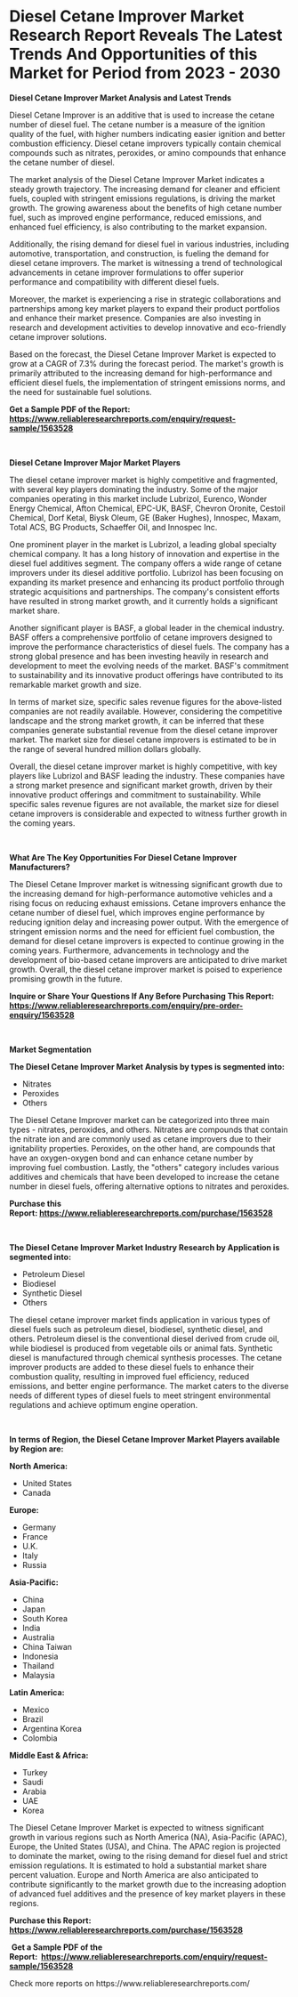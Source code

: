 <p><h1>Diesel Cetane Improver Market Research Report Reveals The Latest Trends And Opportunities of this Market for Period from 2023 - 2030</h1></p><p><strong>Diesel Cetane Improver Market Analysis and Latest Trends</strong></p>
<p><p>Diesel Cetane Improver is an additive that is used to increase the cetane number of diesel fuel. The cetane number is a measure of the ignition quality of the fuel, with higher numbers indicating easier ignition and better combustion efficiency. Diesel cetane improvers typically contain chemical compounds such as nitrates, peroxides, or amino compounds that enhance the cetane number of diesel.</p><p>The market analysis of the Diesel Cetane Improver Market indicates a steady growth trajectory. The increasing demand for cleaner and efficient fuels, coupled with stringent emissions regulations, is driving the market growth. The growing awareness about the benefits of high cetane number fuel, such as improved engine performance, reduced emissions, and enhanced fuel efficiency, is also contributing to the market expansion.</p><p>Additionally, the rising demand for diesel fuel in various industries, including automotive, transportation, and construction, is fueling the demand for diesel cetane improvers. The market is witnessing a trend of technological advancements in cetane improver formulations to offer superior performance and compatibility with different diesel fuels.</p><p>Moreover, the market is experiencing a rise in strategic collaborations and partnerships among key market players to expand their product portfolios and enhance their market presence. Companies are also investing in research and development activities to develop innovative and eco-friendly cetane improver solutions.</p><p>Based on the forecast, the Diesel Cetane Improver Market is expected to grow at a CAGR of 7.3% during the forecast period. The market's growth is primarily attributed to the increasing demand for high-performance and efficient diesel fuels, the implementation of stringent emissions norms, and the need for sustainable fuel solutions.</p></p>
<p><strong>Get a Sample PDF of the Report:&nbsp; <a href="https://www.reliableresearchreports.com/enquiry/request-sample/1563528">https://www.reliableresearchreports.com/enquiry/request-sample/1563528</a></strong></p>
<p>&nbsp;</p>
<p><strong>Diesel Cetane Improver Major Market Players</strong></p>
<p><p>The diesel cetane improver market is highly competitive and fragmented, with several key players dominating the industry. Some of the major companies operating in this market include Lubrizol, Eurenco, Wonder Energy Chemical, Afton Chemical, EPC-UK, BASF, Chevron Oronite, Cestoil Chemical, Dorf Ketal, Biysk Oleum, GE (Baker Hughes), Innospec, Maxam, Total ACS, BG Products, Schaeffer Oil, and Innospec Inc. </p><p>One prominent player in the market is Lubrizol, a leading global specialty chemical company. It has a long history of innovation and expertise in the diesel fuel additives segment. The company offers a wide range of cetane improvers under its diesel additive portfolio. Lubrizol has been focusing on expanding its market presence and enhancing its product portfolio through strategic acquisitions and partnerships. The company's consistent efforts have resulted in strong market growth, and it currently holds a significant market share.</p><p>Another significant player is BASF, a global leader in the chemical industry. BASF offers a comprehensive portfolio of cetane improvers designed to improve the performance characteristics of diesel fuels. The company has a strong global presence and has been investing heavily in research and development to meet the evolving needs of the market. BASF's commitment to sustainability and its innovative product offerings have contributed to its remarkable market growth and size.</p><p>In terms of market size, specific sales revenue figures for the above-listed companies are not readily available. However, considering the competitive landscape and the strong market growth, it can be inferred that these companies generate substantial revenue from the diesel cetane improver market. The market size for diesel cetane improvers is estimated to be in the range of several hundred million dollars globally.</p><p>Overall, the diesel cetane improver market is highly competitive, with key players like Lubrizol and BASF leading the industry. These companies have a strong market presence and significant market growth, driven by their innovative product offerings and commitment to sustainability. While specific sales revenue figures are not available, the market size for diesel cetane improvers is considerable and expected to witness further growth in the coming years.</p></p>
<p>&nbsp;</p>
<p><strong>What Are The Key Opportunities For Diesel Cetane Improver Manufacturers?</strong></p>
<p><p>The Diesel Cetane Improver market is witnessing significant growth due to the increasing demand for high-performance automotive vehicles and a rising focus on reducing exhaust emissions. Cetane improvers enhance the cetane number of diesel fuel, which improves engine performance by reducing ignition delay and increasing power output. With the emergence of stringent emission norms and the need for efficient fuel combustion, the demand for diesel cetane improvers is expected to continue growing in the coming years. Furthermore, advancements in technology and the development of bio-based cetane improvers are anticipated to drive market growth. Overall, the diesel cetane improver market is poised to experience promising growth in the future.</p></p>
<p><strong>Inquire or Share Your Questions If Any Before Purchasing This Report: <a href="https://www.reliableresearchreports.com/enquiry/pre-order-enquiry/1563528">https://www.reliableresearchreports.com/enquiry/pre-order-enquiry/1563528</a></strong></p>
<p>&nbsp;</p>
<p><strong>Market Segmentation</strong></p>
<p><strong>The Diesel Cetane Improver Market Analysis by types is segmented into:</strong></p>
<p><ul><li>Nitrates</li><li>Peroxides</li><li>Others</li></ul></p>
<p><p>The Diesel Cetane Improver market can be categorized into three main types - nitrates, peroxides, and others. Nitrates are compounds that contain the nitrate ion and are commonly used as cetane improvers due to their ignitability properties. Peroxides, on the other hand, are compounds that have an oxygen-oxygen bond and can enhance cetane number by improving fuel combustion. Lastly, the "others" category includes various additives and chemicals that have been developed to increase the cetane number in diesel fuels, offering alternative options to nitrates and peroxides.</p></p>
<p><strong>Purchase this Report:&nbsp;<a href="https://www.reliableresearchreports.com/purchase/1563528">https://www.reliableresearchreports.com/purchase/1563528</a></strong></p>
<p>&nbsp;</p>
<p><strong>The Diesel Cetane Improver Market Industry Research by Application is segmented into:</strong></p>
<p><ul><li>Petroleum Diesel</li><li>Biodiesel</li><li>Synthetic Diesel</li><li>Others</li></ul></p>
<p><p>The diesel cetane improver market finds application in various types of diesel fuels such as petroleum diesel, biodiesel, synthetic diesel, and others. Petroleum diesel is the conventional diesel derived from crude oil, while biodiesel is produced from vegetable oils or animal fats. Synthetic diesel is manufactured through chemical synthesis processes. The cetane improver products are added to these diesel fuels to enhance their combustion quality, resulting in improved fuel efficiency, reduced emissions, and better engine performance. The market caters to the diverse needs of different types of diesel fuels to meet stringent environmental regulations and achieve optimum engine operation.</p></p>
<p>&nbsp;</p>
<p><strong>In terms of Region, the Diesel Cetane Improver Market Players available by Region are:</strong></p>
<p>
    <p> <strong> North America: </strong>
        <ul>
            <li>United States</li>
            <li>Canada</li>
        </ul>
        </p> 
    <p> <strong> Europe: </strong>
        <ul>
            <li>Germany</li>
            <li>France</li>
            <li>U.K.</li>
            <li>Italy</li>
            <li>Russia</li>
        </ul>
        </p> 
    <p> <strong> Asia-Pacific: </strong>
        <ul>
            <li>China</li>
            <li>Japan</li>
            <li>South Korea</li>
            <li>India</li>
            <li>Australia</li>
            <li>China Taiwan</li>
            <li>Indonesia</li>
            <li>Thailand</li>
            <li>Malaysia</li>
        </ul>
        </p> 
    <p> <strong> Latin America: </strong>
        <ul>
            <li>Mexico</li>
            <li>Brazil</li>
            <li>Argentina Korea</li>
            <li>Colombia</li>
        </ul>
        </p> 
    <p> <strong> Middle East & Africa: </strong>
        <ul>
            <li>Turkey</li>
            <li>Saudi</li>
            <li>Arabia</li>
            <li>UAE</li>
            <li>Korea</li>
        </ul>
    </p>
    </p>
<p><p>The Diesel Cetane Improver Market is expected to witness significant growth in various regions such as North America (NA), Asia-Pacific (APAC), Europe, the United States (USA), and China. The APAC region is projected to dominate the market, owing to the rising demand for diesel fuel and strict emission regulations. It is estimated to hold a substantial market share percent valuation. Europe and North America are also anticipated to contribute significantly to the market growth due to the increasing adoption of advanced fuel additives and the presence of key market players in these regions.</p></p>
<p><strong>Purchase this Report: <a href="https://www.reliableresearchreports.com/purchase/1563528">https://www.reliableresearchreports.com/purchase/1563528</a></strong></p>
<p>&nbsp;<strong>Get a Sample PDF of the Report:&nbsp;&nbsp;<a href="https://www.reliableresearchreports.com/enquiry/request-sample/1563528">https://www.reliableresearchreports.com/enquiry/request-sample/1563528</a></strong></p>
<p><strong></strong></p>
<p>Check more reports on https://www.reliableresearchreports.com/</p>